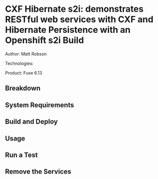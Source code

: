 ﻿CXF Hibernate s2i: demonstrates RESTful web services with CXF and Hibernate Persistence with an Openshift s2i Build
===================================================================================================================
Author: Matt Robson 

Technologies: 

Product: Fuse 6.13

Breakdown
---------

System Requirements
-------------------

Build and Deploy
----------------

Usage
-----

Run a Test
----------

Remove the Services
-------------------

